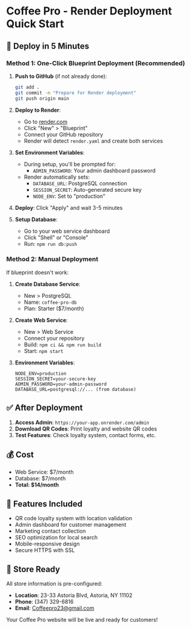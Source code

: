 # Coffee Pro - Render Deployment Quick Start

## 🚀 Deploy in 5 Minutes

### Method 1: One-Click Blueprint Deployment (Recommended)

1. **Push to GitHub** (if not already done):
   ```bash
   git add .
   git commit -m "Prepare for Render deployment"
   git push origin main
   ```

2. **Deploy to Render**:
   - Go to [render.com](https://render.com)
   - Click "New" > "Blueprint"
   - Connect your GitHub repository
   - Render will detect `render.yaml` and create both services

3. **Set Environment Variables**:
   - During setup, you'll be prompted for:
     - `ADMIN_PASSWORD`: Your admin dashboard password
   - Render automatically sets:
     - `DATABASE_URL`: PostgreSQL connection
     - `SESSION_SECRET`: Auto-generated secure key
     - `NODE_ENV`: Set to "production"

4. **Deploy**: Click "Apply" and wait 3-5 minutes

5. **Setup Database**:
   - Go to your web service dashboard
   - Click "Shell" or "Console"
   - Run: `npm run db:push`

### Method 2: Manual Deployment

If blueprint doesn't work:

1. **Create Database Service**:
   - New > PostgreSQL
   - Name: `coffee-pro-db`
   - Plan: Starter ($7/month)

2. **Create Web Service**:
   - New > Web Service
   - Connect your repository
   - Build: `npm ci && npm run build`
   - Start: `npm start`

3. **Environment Variables**:
   ```
   NODE_ENV=production
   SESSION_SECRET=your-secure-key
   ADMIN_PASSWORD=your-admin-password
   DATABASE_URL=postgresql://... (from database)
   ```

## ✅ After Deployment

1. **Access Admin**: `https://your-app.onrender.com/admin`
2. **Download QR Codes**: Print loyalty and website QR codes
3. **Test Features**: Check loyalty system, contact forms, etc.

## 💰 Cost
- Web Service: $7/month
- Database: $7/month
- **Total: $14/month**

## 🔧 Features Included
- QR code loyalty system with location validation
- Admin dashboard for customer management
- Marketing contact collection
- SEO optimization for local search
- Mobile-responsive design
- Secure HTTPS with SSL

## 🏪 Store Ready
All store information is pre-configured:
- **Location**: 23-33 Astoria Blvd, Astoria, NY 11102
- **Phone**: (347) 329-6816
- **Email**: Coffeepro23@gmail.com

Your Coffee Pro website will be live and ready for customers!